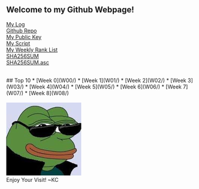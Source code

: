 ## Welcome to my Github Webpage!


[My Log](TXT/mylog.txt)<br>
[Github Repo](https://github.com/Constantine-Kevin/os202)<br>
[My Public Key](TXT/mypubkey.txt)<br>
[My Script](TXT/myscript.sh)<br>
[My Weekly Rank List](TXT/myrank.txt)<br>
[SHA256SUM](TXT/SHA256SUM)<br>
[SHA256SUM.asc](TXT/SHA256SUM.asc)<br>

<br>
## Top 10
* [Week 0](W00/)
* [Week 1](W01/)
* [Week 2](W02/)
* [Week 3](W03/)
* [Week 4](W04/)
* [Week 5](W05/)
* [Week 6](W06/)
* [Week 7](W07/)
* [Week 8](W08/)
<br>

<br>
<img src="SandBox/pepe.jpg">
<br>
Enjoy Your Visit! ~KC
